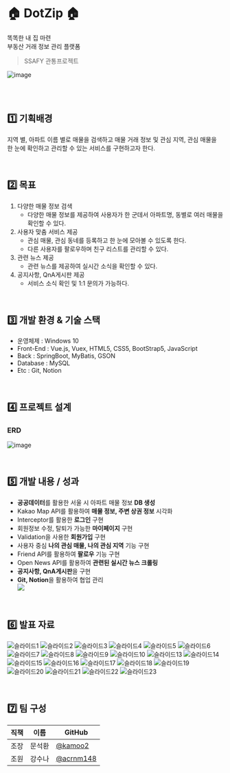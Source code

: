 # 🏠 DotZip 🏠
똑똑한 내 집 마련<br>
부동산 거래 정보 관리 플랫폼

> SSAFY 관통프로젝트

![image](https://user-images.githubusercontent.com/67724306/206823394-697192d9-9ed4-47f7-959d-ac7037837258.png)


<br><br>

<h2> 1️⃣ 기획배경 </h2>

지역 별, 아파트 이름 별로 매물을 검색하고 매물 거래 정보 및 관심 지역, 관심 매물을 <br>
한 눈에 확인하고 관리할 수 있는 서비스를 구현하고자 한다.

<br>

## 2️⃣ 목표

1. 다양한 매물 정보 검색
    - 다양한 매물 정보를 제공하여 사용자가 한 군데서 아파트명, 동별로 여러 매물을 확인할 수 있다.
2. 사용자 맞춤 서비스 제공 
    - 관심 매물, 관심 동네를 등록하고 한 눈에 모아볼 수 있도록 한다.
    - 다른 사용자를 팔로우하며 친구 리스트를 관리할 수 있다.
3. 관련 뉴스 제공
    - 관련 뉴스를 제공하여 실시간 소식을 확인할 수 있다.
4. 공지사항, QnA게시판 제공
    - 서비스 소식 확인 및 1:1 문의가 가능하다.
<br>

## 3️⃣ 개발 환경 & 기술 스택
  - 운영체제 : Windows 10
  - Front-End : Vue.js, Vuex, HTML5, CSS5, BootStrap5, JavaScript
  - Back : SpringBoot, MyBatis, GSON
  - Database : MySQL
  - Etc : Git, Notion
<br>

## 4️⃣ 프로젝트 설계
<!--
### Client (Vue)
```

    
```

### Server (SpringBoot)

```


```
-->
### ERD
![image](https://user-images.githubusercontent.com/67724306/206823236-e64ef1b1-2161-4079-97da-960772f9a2b1.png)


<br>

## 5️⃣ 개발 내용 / 성과

- **공공데이터**를 활용한 서울 시 아파트 매물 정보 **DB 생성**
- Kakao Map API를 활용하여 **매물 정보, 주변 상권 정보** 시각화
- Interceptor를 활용한 **로그인** 구현
- 회원정보 수정, 탈퇴가 가능한 **마이페이지** 구현
- Validation을 사용한 **회원가입** 구현
- 사용자 중심 **나의 관심 매물, 나의 관심 지역** 기능 구현
- Friend API를 활용하여 **팔로우** 기능 구현
- Open News API를 활용하여 **관련된 실시간 뉴스 크롤링**
- **공지사항, QnA게시판**을 구현
- **Git, Notion**을 활용하여 협업 관리   
    <a href="https://www.notion.so/sunakang/f71e5251ea8a4a2fa1d4df165b0b7494" target="_blank">
        <img src="https://img.shields.io/badge/DotZip 개발 과정-white?style=square&logo=notion&logoColor=black">
    </a>
  
<br>

## 6️⃣ 발표 자료 
![슬라이드1](https://user-images.githubusercontent.com/67724306/206826232-7015a55a-f544-4dfd-8cbf-28692f5ffa7f.PNG)
![슬라이드2](https://user-images.githubusercontent.com/67724306/206826234-96c30de4-6307-4162-8f7a-b69234a82cde.PNG)
![슬라이드3](https://user-images.githubusercontent.com/67724306/206826236-cc671d38-7726-4bbb-a2b1-722dc365b12e.PNG)
![슬라이드4](https://user-images.githubusercontent.com/67724306/206826238-5e3307d8-74a5-4344-8af0-041799dbdd93.PNG)
![슬라이드5](https://user-images.githubusercontent.com/67724306/206826301-9ab6a043-fe11-4650-b82c-6bf5ca578eae.PNG)
![슬라이드6](https://user-images.githubusercontent.com/67724306/206826243-471016a6-8842-4d7b-9dac-da94716ab8d7.PNG)
![슬라이드7](https://user-images.githubusercontent.com/67724306/206826245-35fbb9bd-7cdd-4946-b62a-402c762dd7a0.PNG)
![슬라이드8](https://user-images.githubusercontent.com/67724306/206826246-7d48f462-fc05-4e1f-a04c-4712dce3563e.PNG)
![슬라이드9](https://user-images.githubusercontent.com/67724306/206826248-7687b62b-5ed3-4a9b-a414-62e1d5744c2b.PNG)
![슬라이드10](https://user-images.githubusercontent.com/67724306/206826252-e857fc5b-5afd-49fb-a698-dd3ca0690b5f.PNG)
![슬라이드13](https://user-images.githubusercontent.com/67724306/206826259-08447e78-dd94-4f01-8cf5-acb33e433a54.PNG)
![슬라이드14](https://user-images.githubusercontent.com/67724306/206826261-91fafb18-245d-47f2-a022-527bb19d6ae9.PNG)
![슬라이드15](https://user-images.githubusercontent.com/67724306/206826264-4fb3a633-b9a9-4a4e-914d-842aa9ff29e2.PNG)
![슬라이드16](https://user-images.githubusercontent.com/67724306/206826266-1392bb15-8c39-45f6-bb22-85d0815b62b9.PNG)
![슬라이드17](https://user-images.githubusercontent.com/67724306/206826269-4fdd16d6-1c98-462e-911c-f9ab3a5ccc7e.PNG)
![슬라이드18](https://user-images.githubusercontent.com/67724306/206826270-735333b9-c4c0-465d-9eef-a0729bc825c2.PNG)
![슬라이드19](https://user-images.githubusercontent.com/67724306/206826272-74948ed4-4f60-443a-9a17-d5e0a750887a.PNG)
![슬라이드20](https://user-images.githubusercontent.com/67724306/206826275-ae2ca076-aa14-40c0-a742-4b4d7b4997af.PNG)
![슬라이드21](https://user-images.githubusercontent.com/67724306/206826277-2503cf17-f103-4eb1-80aa-c5398dab6b26.PNG)
![슬라이드22](https://user-images.githubusercontent.com/67724306/206826998-c7d6ead7-8ca1-4506-8230-51dbdcbed01b.PNG)
![슬라이드23](https://user-images.githubusercontent.com/67724306/206826284-3343a74e-26e8-4d3a-882b-8f39beea5f14.PNG)




<br>

## 7️⃣ 팀 구성
|직책|이름|GitHub|
|---|---|---|
|조장|문석환|[@kamoo2](https://github.com/kamoo2)|
|조원|강수나|[@acrnm148](https://github.com/acrnm148)|
